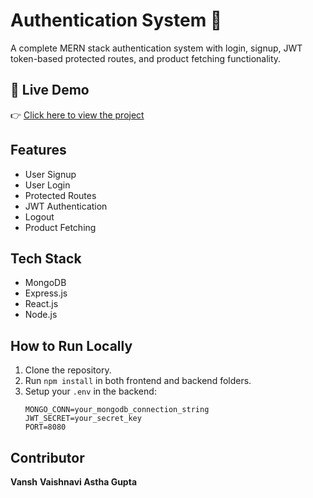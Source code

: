 # Authentication System 🚀

A complete MERN stack authentication system with login, signup, JWT token-based protected routes, and product fetching functionality.

## 🔗 Live Demo
👉 [Click here to view the project](https://authentication-system-ui.vercel.app/login)

## Features
- User Signup
- User Login
- Protected Routes
- JWT Authentication
- Logout
- Product Fetching

## Tech Stack
- MongoDB
- Express.js
- React.js
- Node.js

## How to Run Locally
1. Clone the repository.
2. Run `npm install` in both frontend and backend folders.
3. Setup your `.env` in the backend:
   ```env
   MONGO_CONN=your_mongodb_connection_string
   JWT_SECRET=your_secret_key
   PORT=8080

## Contributor 
**Vansh**
**Vaishnavi Astha Gupta**

